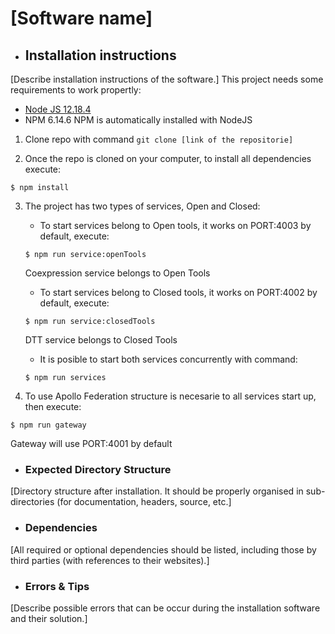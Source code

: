 # [Software name]



- ## Installation instructions

[Describe installation instructions of the software.] This project needs some requirements to work propertly:
- [Node JS 12.18.4](https://nodejs.org/es/)
- NPM 6.14.6
NPM is automatically installed with NodeJS

1. Clone repo with command `git clone [link of the repositorie]`

2. Once the repo is cloned on your computer, to install all dependencies execute:

```shell
$ npm install
```
3. The project has two types of services, Open and Closed: 

    - To start services belong to Open tools, it works on PORT:4003 by default, execute: 
    ```shell
    $ npm run service:openTools
    ```
    Coexpression service belongs to Open Tools

    - To start services belong to Closed tools, it works on PORT:4002 by default, execute: 
    ```shell
    $ npm run service:closedTools
    ```
    DTT service belongs to Closed Tools

    - It is posible to start both services concurrently with command: 
    ```shell
    $ npm run services
    ```

4. To use Apollo Federation structure is necesarie to all services start up, then execute:
```shell
$ npm run gateway
```
Gateway will use PORT:4001 by default

- ### Expected Directory Structure 

[Directory structure after installation. It should be properly organised in sub-directories (for documentation, headers, source, etc.]



- ### Dependencies

[All required or optional dependencies should be listed, including those by third parties (with references to their websites).]


- ### Errors & Tips
[Describe possible errors that can be occur during the installation software and their solution.]
